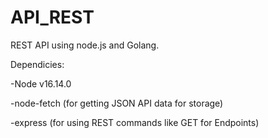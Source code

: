 # API_REST

REST API using node.js and Golang. 

Dependicies: 

-Node v16.14.0

-node-fetch (for getting JSON API data for storage)

-express (for using REST commands like GET for Endpoints)


